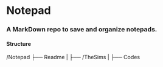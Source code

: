 # Notepad

### A MarkDown repo to save and organize notepads.

#### Structure

/Notepad
├── Readme
|
├── /TheSims
|  ├── Codes
